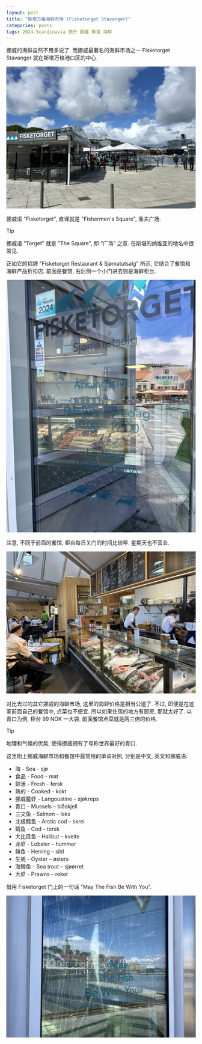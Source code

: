 ```yaml
---
layout: post
title: "斯塔万格海鲜市场 (Fisketorget Stavanger)"
categories: posts
tags: 2024-Scandinavia 旅行 挪威 美食 海鲜
---
```


挪威的海鲜自然不用多说了. 而挪威最著名的海鲜市场之一 Fisketorget Stavanger 就在斯塔万格港口区的中心. 

![Fisketorget Stavanger](/assets/images/2024/scandinavia/fisketorget/fisketorget.jpg)

挪威语 "Fisketorget", 直译就是 "Fishermen's Square", 渔夫广场.

> [!TIP]
> 挪威语 “Torget” 就是 "The Square", 即 “广场” 之意. 在斯堪的纳维亚的地名中很常见.

正如它的招牌 "Fisketorget Restaurant & Sjømatutsalg" 所示, 它结合了餐馆和海鲜产品折扣店. 前面是餐馆, 右后侧一个小门进去则是海鲜柜台.

![Fisketorget Outlet](/assets/images/2024/scandinavia/fisketorget/fisketorget-outlet.jpg)

注意, 不同于前面的餐馆, 柜台每日关门的时间比较早. 星期天也不营业. 

![Fisketorget Fish Counter](/assets/images/2024/scandinavia/fisketorget/fisketorget-fish-counter.jpg)

对比去过的其它挪威的海鲜市场, 这里的海鲜价格是相当公道了. 不过, 即便是在这家前面自己的餐馆中, 点菜也不便宜. 所以如果住宿的地方有厨房, 那就太好了. 以青口为例, 柜台 99 NOK 一大袋. 前面餐馆点菜就是两三倍的价格. 

> [!TIP]
> 地理和气候的优势, 使得挪威拥有了号称世界最好的青口.

这里附上挪威海鲜市场和餐馆中最常用的单词对照, 分别是中文, 英文和挪威语:

* 海 - Sea - sjø
* 食品 - Food - mat
* 鲜活 - Fresh - fersk
* 熟的 - Cooked - kokt
* 挪威鳌虾 - Langoustine – sjøkreps
* 青口 - Mussels – blåskjell
* 三文鱼 - Salmon – laks
* 北极鳕鱼 - Arctic cod – skrei
* 鳕鱼 - Cod – torsk
* 大比目鱼 - Halibut – kveite
* 龙虾 - Lobster – hummer
* 鲱鱼 - Herring – sild
* 生蚝 - Oyster – østers
* 海鳟鱼 - Sea trout – sjøørret
* 大虾 - Prawns – reker

借用 Fisketorget 门上的一句话 "May The Fish Be With You".

![Fisketorget Fish Counter](/assets/images/2024/scandinavia/fisketorget/may-the-fish-be-with-you.jpg)
